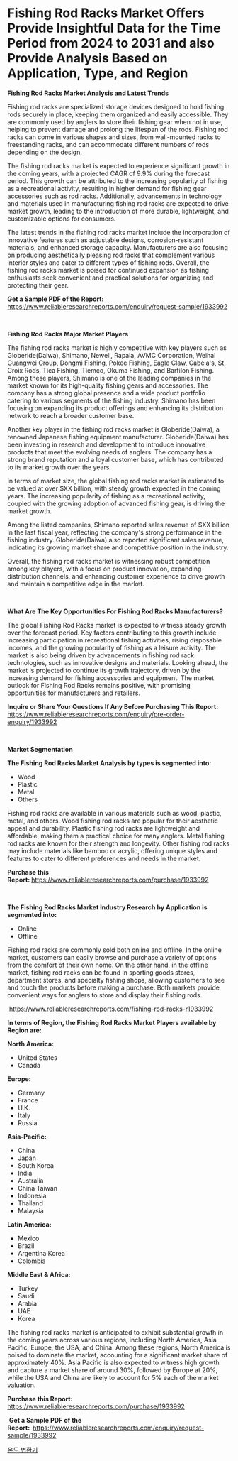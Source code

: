 <p><h1>Fishing Rod Racks Market Offers Provide Insightful Data for the Time Period from 2024 to 2031 and also Provide Analysis Based on Application, Type, and Region</h1></p><p><strong>Fishing Rod Racks Market Analysis and Latest Trends</strong></p>
<p><p>Fishing rod racks are specialized storage devices designed to hold fishing rods securely in place, keeping them organized and easily accessible. They are commonly used by anglers to store their fishing gear when not in use, helping to prevent damage and prolong the lifespan of the rods. Fishing rod racks can come in various shapes and sizes, from wall-mounted racks to freestanding racks, and can accommodate different numbers of rods depending on the design.</p><p>The fishing rod racks market is expected to experience significant growth in the coming years, with a projected CAGR of 9.9% during the forecast period. This growth can be attributed to the increasing popularity of fishing as a recreational activity, resulting in higher demand for fishing gear accessories such as rod racks. Additionally, advancements in technology and materials used in manufacturing fishing rod racks are expected to drive market growth, leading to the introduction of more durable, lightweight, and customizable options for consumers.</p><p>The latest trends in the fishing rod racks market include the incorporation of innovative features such as adjustable designs, corrosion-resistant materials, and enhanced storage capacity. Manufacturers are also focusing on producing aesthetically pleasing rod racks that complement various interior styles and cater to different types of fishing rods. Overall, the fishing rod racks market is poised for continued expansion as fishing enthusiasts seek convenient and practical solutions for organizing and protecting their gear.</p></p>
<p><strong>Get a Sample PDF of the Report:&nbsp;</strong> <a href="https://www.reliableresearchreports.com/enquiry/request-sample/1933992">https://www.reliableresearchreports.com/enquiry/request-sample/1933992</a></p>
<p>&nbsp;</p>
<p><strong>Fishing Rod Racks Major Market Players</strong></p>
<p><p>The fishing rod racks market is highly competitive with key players such as Globeride(Daiwa), Shimano, Newell, Rapala, AVMC Corporation, Weihai Guangwei Group, Dongmi Fishing, Pokee Fishing, Eagle Claw, Cabela's, St. Croix Rods, Tica Fishing, Tiemco, Okuma Fishing, and Barfilon Fishing. Among these players, Shimano is one of the leading companies in the market known for its high-quality fishing gears and accessories. The company has a strong global presence and a wide product portfolio catering to various segments of the fishing industry. Shimano has been focusing on expanding its product offerings and enhancing its distribution network to reach a broader customer base.</p><p>Another key player in the fishing rod racks market is Globeride(Daiwa), a renowned Japanese fishing equipment manufacturer. Globeride(Daiwa) has been investing in research and development to introduce innovative products that meet the evolving needs of anglers. The company has a strong brand reputation and a loyal customer base, which has contributed to its market growth over the years.</p><p>In terms of market size, the global fishing rod racks market is estimated to be valued at over $XX billion, with steady growth expected in the coming years. The increasing popularity of fishing as a recreational activity, coupled with the growing adoption of advanced fishing gear, is driving the market growth.</p><p>Among the listed companies, Shimano reported sales revenue of $XX billion in the last fiscal year, reflecting the company's strong performance in the fishing industry. Globeride(Daiwa) also reported significant sales revenue, indicating its growing market share and competitive position in the industry.</p><p>Overall, the fishing rod racks market is witnessing robust competition among key players, with a focus on product innovation, expanding distribution channels, and enhancing customer experience to drive growth and maintain a competitive edge in the market.</p></p>
<p>&nbsp;</p>
<p><strong>What Are The Key Opportunities For Fishing Rod Racks Manufacturers?</strong></p>
<p><p>The global Fishing Rod Racks market is expected to witness steady growth over the forecast period. Key factors contributing to this growth include increasing participation in recreational fishing activities, rising disposable incomes, and the growing popularity of fishing as a leisure activity. The market is also being driven by advancements in fishing rod rack technologies, such as innovative designs and materials. Looking ahead, the market is projected to continue its growth trajectory, driven by the increasing demand for fishing accessories and equipment. The market outlook for Fishing Rod Racks remains positive, with promising opportunities for manufacturers and retailers.</p></p>
<p><strong>Inquire or Share Your Questions If Any Before Purchasing This Report:</strong> <a href="https://www.reliableresearchreports.com/enquiry/pre-order-enquiry/1933992">https://www.reliableresearchreports.com/enquiry/pre-order-enquiry/1933992</a></p>
<p>&nbsp;</p>
<p><strong>Market Segmentation</strong></p>
<p><strong>The Fishing Rod Racks Market Analysis by types is segmented into:</strong></p>
<p><ul><li>Wood</li><li>Plastic</li><li>Metal</li><li>Others</li></ul></p>
<p><p>Fishing rod racks are available in various materials such as wood, plastic, metal, and others. Wood fishing rod racks are popular for their aesthetic appeal and durability. Plastic fishing rod racks are lightweight and affordable, making them a practical choice for many anglers. Metal fishing rod racks are known for their strength and longevity. Other fishing rod racks may include materials like bamboo or acrylic, offering unique styles and features to cater to different preferences and needs in the market.</p></p>
<p><strong>Purchase this Report:&nbsp;</strong><a href="https://www.reliableresearchreports.com/purchase/1933992">https://www.reliableresearchreports.com/purchase/1933992</a></p>
<p>&nbsp;</p>
<p><strong>The Fishing Rod Racks Market Industry Research by Application is segmented into:</strong></p>
<p><ul><li>Online</li><li>Offline</li></ul></p>
<p><p>Fishing rod racks are commonly sold both online and offline. In the online market, customers can easily browse and purchase a variety of options from the comfort of their own home. On the other hand, in the offline market, fishing rod racks can be found in sporting goods stores, department stores, and specialty fishing shops, allowing customers to see and touch the products before making a purchase. Both markets provide convenient ways for anglers to store and display their fishing rods.</p></p>
<p><a href="https://www.reliableresearchreports.com/fishing-rod-racks-r1933992">&nbsp;https://www.reliableresearchreports.com/fishing-rod-racks-r1933992</a></p>
<p><strong>In terms of Region, the Fishing Rod Racks Market Players available by Region are:</strong></p>
<p>
    <p> <strong> North America: </strong>
        <ul>
            <li>United States</li>
            <li>Canada</li>
        </ul>
        </p> 
    <p> <strong> Europe: </strong>
        <ul>
            <li>Germany</li>
            <li>France</li>
            <li>U.K.</li>
            <li>Italy</li>
            <li>Russia</li>
        </ul>
        </p> 
    <p> <strong> Asia-Pacific: </strong>
        <ul>
            <li>China</li>
            <li>Japan</li>
            <li>South Korea</li>
            <li>India</li>
            <li>Australia</li>
            <li>China Taiwan</li>
            <li>Indonesia</li>
            <li>Thailand</li>
            <li>Malaysia</li>
        </ul>
        </p> 
    <p> <strong> Latin America: </strong>
        <ul>
            <li>Mexico</li>
            <li>Brazil</li>
            <li>Argentina Korea</li>
            <li>Colombia</li>
        </ul>
        </p> 
    <p> <strong> Middle East & Africa: </strong>
        <ul>
            <li>Turkey</li>
            <li>Saudi</li>
            <li>Arabia</li>
            <li>UAE</li>
            <li>Korea</li>
        </ul>
    </p>
    </p>
<p><p>The fishing rod racks market is anticipated to exhibit substantial growth in the coming years across various regions, including North America, Asia Pacific, Europe, the USA, and China. Among these regions, North America is poised to dominate the market, accounting for a significant market share of approximately 40%. Asia Pacific is also expected to witness high growth and capture a market share of around 30%, followed by Europe at 20%, while the USA and China are likely to account for 5% each of the market valuation.</p></p>
<p><strong>Purchase this Report: </strong><a href="https://www.reliableresearchreports.com/purchase/1933992">https://www.reliableresearchreports.com/purchase/1933992</a></p>
<p>&nbsp;<strong>Get a Sample PDF of the Report:&nbsp;&nbsp;</strong><a href="https://www.reliableresearchreports.com/enquiry/request-sample/1933992">https://www.reliableresearchreports.com/enquiry/request-sample/1933992</a></p>
<p><strong></strong></p>
<p><p><a href="https://medium.com/@dellkoepp03/%EC%98%A8%EB%8F%84-%EB%B3%80%ED%99%98%EA%B8%B0-%EC%8B%9C%EC%9E%A5-%EC%A1%B0%EC%82%AC-%EB%B0%8F-%EC%82%B0%EC%97%85-%EC%A7%84%ED%99%94-%EB%B0%8F-2031%EB%85%84%EA%B9%8C%EC%A7%80%EC%9D%98-%EC%98%88%EC%B8%A1-824c4c91ce9d">온도 변환기</a></p></p>